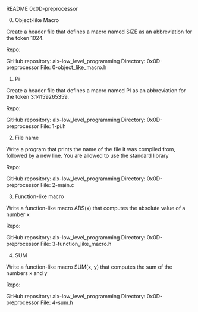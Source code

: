 README
0x0D-preprocessor


0. Object-like Macro

Create a header file that defines a macro named SIZE as an abbreviation 
for the token 1024.

Repo:

GitHub repository: alx-low_level_programming
Directory: 0x0D-preprocessor
File: 0-object_like_macro.h


1. Pi

Create a header file that defines a macro named PI as an abbreviation 
for the token 3.14159265359.

Repo:

GitHub repository: alx-low_level_programming
Directory: 0x0D-preprocessor
File: 1-pi.h

2. File name

Write a program that prints the name of the file it was compiled from,
followed by a new line.
You are allowed to use the standard library

Repo:

GitHub repository: alx-low_level_programming
Directory: 0x0D-preprocessor
File: 2-main.c


3. Function-like macro

Write a function-like macro ABS(x) that computes the absolute value of a number x

Repo:

GitHub repository: alx-low_level_programming
Directory: 0x0D-preprocessor
File: 3-function_like_macro.h


4. SUM

Write a function-like macro SUM(x, y) that computes the sum of the numbers x and y

Repo:

GitHub repository: alx-low_level_programming
Directory: 0x0D-preprocessor
File: 4-sum.h



